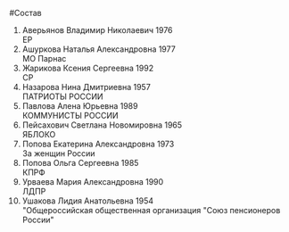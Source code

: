 #Состав
1. Аверьянов Владимир Николаевич 1976   
    ЕР
2. Ашуркова Наталья Александровна 1977   
    МО Парнас
3. Жарикова Ксения Сергеевна 1992   
    СР
4. Назарова Нина Дмитриевна 1957   
    ПАТРИОТЫ РОССИИ
5. Павлова Алена Юрьевна 1989   
    КОММУНИСТЫ РОССИИ
6. Пейсахович Светлана Новомировна 1965   
    ЯБЛОКО
7. Попова Екатерина Александровна 1973   
    За женщин России
8. Попова Ольга Сергеевна 1985   
    КПРФ
9. Урваева Мария Александровна 1990   
    ЛДПР
10. Ушакова Лидия Анатольевна 1954   
    "Общероссийская общественная организация "Союз пенсионеров России"
